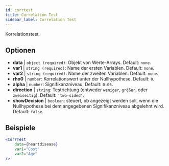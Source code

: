 ```yaml
---
id: corrtest
title: Correlation Test
sidebar_label: Correlation Test
---
```


Korrelationstest.

## Optionen

* __data__ | `object (required)`: Objekt von Werte-Arrays. Default: `none`.
* __var1__ | `string (required)`: Name der ersten Variablen. Default: `none`.
* __var2__ | `string (required)`: Name der zweiten Variablen. Default: `none`.
* __rho0__ | `number`: Korrelationswert unter der Nullhypothese. Default: `0`.
* __alpha__ | `number`: Signifikanzniveau. Default: `0.05`.
* __direction__ | `string`: Testrichtung (entweder `weniger`, `größer`, oder `zweiseitig`). Default: `'two-sided'`.
* __showDecision__ | `boolean`: steuert, ob angezeigt werden soll, wenn die Nullhypothese bei dem angegebenen Signifikanzniveau abgelehnt wird. Default: `false`.


## Beispiele

```jsx live
<CorrTest
    data={heartdisease} 
    var1="Cost"
    var2="Age"
/>
```
